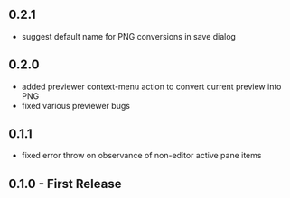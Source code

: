 ## 0.2.1
* suggest default name for PNG conversions in save dialog

## 0.2.0
* added previewer context-menu action to convert current preview into PNG
* fixed various previewer bugs

## 0.1.1
* fixed error throw on observance of non-editor active pane items

## 0.1.0 - First Release
